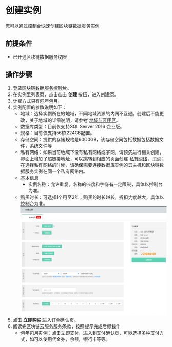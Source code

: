 # 创建实例

您可以通过控制台快速创建区块链数据服务实例

## 前提条件

* 已开通区块链数据服务权限

## 操作步骤

1.  登录[区块链数据服务控制台](https://bds-console.jdcloud.com/block/list)。 
2.  在实例里列表页，点击点击 **创建** 按钮，进入创建页。
3.  计费方式只有包年包月。
4.  实例配置的参数说明如下：
    * 地域：选择实例所在的地域，不同地域资源的内网不互通，创建后不能更改，关于地域的详细说明，请参考 [地域与可用区](https://www.jdcloud.com/help/detail/1844/isCatalog/1)。
    * 数据库类型：目前仅支持SQL Server 2016 企业版。
    * 规格：目前仅支持56核224GB配置。
    * 存储空间：提供的存储规格是6000GB，该存储空间包括数据包括数据文件，系统文件等
    * 私有网络：如果当前地域下没有私有网络或子网，请预先进行相关创建，界面上增加了超链接地址，可以跳转到相应的页面创建 [私有网络](https://console.jdcloud.com/host/vpc/list)，[子网](https://console.jdcloud.com/host/subnet/list)；在选择私有网络的时候，请确保需要连接数据库实例的云主机和区块链数据服务实例在同一个私有网络内。
    * 基本信息
        *   实例名称：允许重复，名称的长度和字符有一定限制，具体以控制台为准。
    * 购买时长：可选择1个月至2年；购买的时长越长，折扣力度越大，具体以控制台为准。
       ![创建实例](Pic/创建实例.png)
5. 点击 **立即购买** 进入订单确认页。
6. 阅读完区块链云服务服务条款，按照提示完成后续操作 
    * 包年包月实例：点击立即支付，进入到支付确认页，可以选择多种支付方式，如可以使用代金券，余额，银行卡等等。
    
  

